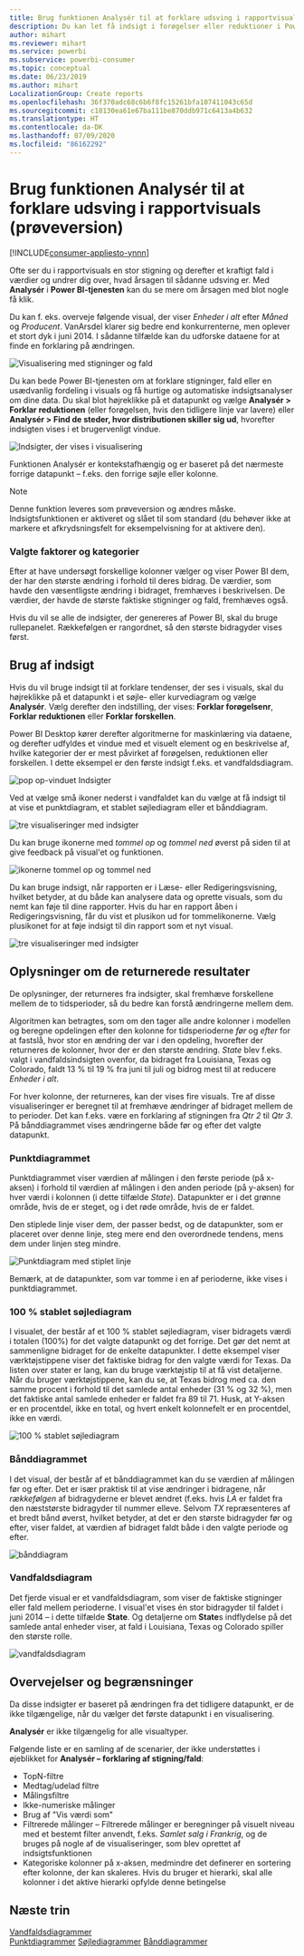 ```yaml
---
title: Brug funktionen Analysér til at forklare udsving i rapportvisuals
description: Du kan let få indsigt i forøgelser eller reduktioner i Power BI Desktop
author: mihart
ms.reviewer: mihart
ms.service: powerbi
ms.subservice: powerbi-consumer
ms.topic: conceptual
ms.date: 06/23/2019
ms.author: mihart
LocalizationGroup: Create reports
ms.openlocfilehash: 36f370adc68c6b6f8fc15261bfa107411043c65d
ms.sourcegitcommit: c18130ea61e67ba111be870ddb971c6413a4b632
ms.translationtype: HT
ms.contentlocale: da-DK
ms.lasthandoff: 07/09/2020
ms.locfileid: "86162292"
---
```

# <a name="use-the-analyze-feature-to-explain-fluctuations-in-report-visuals-preview"></a>Brug funktionen Analysér til at forklare udsving i rapportvisuals (prøveversion)

[!INCLUDE[consumer-appliesto-ynnn](../includes/consumer-appliesto-ynnn.md)]

Ofte ser du i rapportvisuals en stor stigning og derefter et kraftigt fald i værdier og undrer dig over, hvad årsagen til sådanne udsving er. Med **Analysér** i **Power BI-tjenesten** kan du se mere om årsagen med blot nogle få klik.

Du kan f. eks. overveje følgende visual, der viser *Enheder i alt* efter *Måned* og *Producent*. VanArsdel klarer sig bedre end konkurrenterne, men oplever et stort dyk i juni 2014. I sådanne tilfælde kan du udforske dataene for at finde en forklaring på ændringen. 

![Visualisering med stigninger og fald](media/end-user-analyze-visuals/power-bi-line-chart.png)

Du kan bede Power BI-tjenesten om at forklare stigninger, fald eller en usædvanlig fordeling i visuals og få hurtige og automatiske indsigtsanalyser om dine data. Du skal blot højreklikke på et datapunkt og vælge **Analysér > Forklar reduktionen** (eller forøgelsen, hvis den tidligere linje var lavere) eller **Analysér > Find de steder, hvor distributionen skiller sig ud**, hvorefter indsigten vises i et brugervenligt vindue.

![Indsigter, der vises i visualisering](media/end-user-analyze-visuals/power-bi-decrease.png)

Funktionen Analysér er kontekstafhængig og er baseret på det nærmeste forrige datapunkt – f.eks. den forrige søjle eller kolonne.

> [!NOTE]
> Denne funktion leveres som prøveversion og ændres måske. Indsigtsfunktionen er aktiveret og slået til som standard (du behøver ikke at markere et afkrydsningsfelt for eksempelvisning for at aktivere den).

### <a name="which-factors-and-categories-are-chosen"></a>Valgte faktorer og kategorier

Efter at have undersøgt forskellige kolonner vælger og viser Power BI dem, der har den største ændring i forhold til deres bidrag. De værdier, som havde den væsentligste ændring i bidraget, fremhæves i beskrivelsen. De værdier, der havde de største faktiske stigninger og fald, fremhæves også.

Hvis du vil se alle de indsigter, der genereres af Power BI, skal du bruge rullepanelet. Rækkefølgen er rangordnet, så den største bidragyder vises først. 

## <a name="using-insights"></a>Brug af indsigt
Hvis du vil bruge indsigt til at forklare tendenser, der ses i visuals, skal du højreklikke på et datapunkt i et søjle- eller kurvediagram og vælge **Analysér**. Vælg derefter den indstilling, der vises: **Forklar forøgelsenr**, **Forklar reduktionen** eller **Forklar forskellen**.

Power BI Desktop kører derefter algoritmerne for maskinlæring via dataene, og derefter udfyldes et vindue med et visuelt element og en beskrivelse af, hvilke kategorier der er mest påvirket af forøgelsen, reduktionen eller forskellen.  I dette eksempel er den første indsigt f.eks. et vandfaldsdiagram.

![pop op-vinduet Indsigter](media/end-user-analyze-visuals/power-bi-insight.png)

Ved at vælge små ikoner nederst i vandfaldet kan du vælge at få indsigt til at vise et punktdiagram, et stablet søjlediagram eller et bånddiagram.

![tre visualiseringer med indsigter](media/end-user-analyze-visuals/power-bi-options.png)

Du kan bruge ikonerne med *tommel op* og *tommel ned* øverst på siden til at give feedback på visual'et og funktionen.  

![ikonerne tommel op og tommel ned](media/end-user-analyze-visuals/power-bi-thumbs.png)


Du kan bruge indsigt, når rapporten er i Læse- eller Redigeringsvisning, hvilket betyder, at du både kan analysere data og oprette visuals, som du nemt kan føje til dine rapporter. Hvis du har en rapport åben i Redigeringsvisning, får du vist et plusikon ud for tommelikonerne. Vælg plusikonet for at føje indsigt til din rapport som et nyt visual. 

![tre visualiseringer med indsigter](media/end-user-analyze-visuals/power-bi-add-visual.png)

## <a name="details-of-the-results-returned"></a>Oplysninger om de returnerede resultater

De oplysninger, der returneres fra indsigter, skal fremhæve forskellene mellem de to tidsperioder, så du bedre kan forstå ændringerne mellem dem.  

Algoritmen kan betragtes, som om den tager alle andre kolonner i modellen og beregne opdelingen efter den kolonne for tidsperioderne *før* og *efter* for at fastslå, hvor stor en ændring der var i den opdeling, hvorefter der returneres de kolonner, hvor der er den største ændring. *State* blev f.eks. valgt i vandfaldsindsigten ovenfor, da bidraget fra Louisiana, Texas og Colorado, faldt 13 % til 19 % fra juni til juli og bidrog mest til at reducere *Enheder i alt*.  

For hver kolonne, der returneres, kan der vises fire visuals. Tre af disse visualiseringer er beregnet til at fremhæve ændringer af bidraget mellem de to perioder. Det kan f.eks. være en forklaring af stigningen fra *Qtr 2* til *Qtr 3*. På bånddiagrammet vises ændringerne både før og efter det valgte datapunkt.

### <a name="the-scatter-plot"></a>Punktdiagrammet

Punktdiagrammet viser værdien af målingen i den første periode (på x-aksen) i forhold til værdien af målingen i den anden periode (på y-aksen) for hver værdi i kolonnen (i dette tilfælde *State*). Datapunkter er i det grønne område, hvis de er steget, og i det røde område, hvis de er faldet. 

Den stiplede linje viser dem, der passer bedst, og de datapunkter, som er placeret over denne linje, steg mere end den overordnede tendens, mens dem under linjen steg mindre.  

![Punktdiagram med stiplet linje](media/end-user-analyze-visuals/power-bi-scatter.png)

Bemærk, at de datapunkter, som var tomme i en af perioderne, ikke vises i punktdiagrammet.

### <a name="the-100-stacked-column-chart"></a>100 % stablet søjlediagram

I visualet, der består af et 100 % stablet søjlediagram, viser bidragets værdi i totalen (100%) for det valgte datapunkt og det forrige. Det gør det nemt at sammenligne bidraget for de enkelte datapunkter. I dette eksempel viser værktøjstippene viser det faktiske bidrag for den valgte værdi for Texas. Da listen over stater er lang, kan du bruge værktøjstip til at få vist detaljerne. Når du bruger værktøjstippene, kan du se, at Texas bidrog med ca. den samme procent i forhold til det samlede antal enheder (31 % og 32 %), men det faktiske antal samlede enheder er faldet fra 89 til 71. Husk, at Y-aksen er en procentdel, ikke en total, og hvert enkelt kolonnefelt er en procentdel, ikke en værdi. 

![100 % stablet søjlediagram](media/end-user-analyze-visuals/power-bi-stacked.png)

### <a name="the-ribbon-chart"></a>Bånddiagrammet

I det visual, der består af et bånddiagrammet kan du se værdien af målingen før og efter. Det er især praktisk til at vise ændringer i bidragene, når *rækkefølgen* af bidragyderne er blevet ændret (f.eks. hvis *LA* er faldet fra den næststørste bidragyder til nummer elleve.  Selvom *TX* repræsenteres af et bredt bånd øverst, hvilket betyder, at det er den største bidragyder før og efter, viser faldet, at værdien af bidraget faldt både i den valgte periode og efter.

![bånddiagram](media/end-user-analyze-visuals/power-bi-ribbon-tooltip.png)

### <a name="the-waterfall-chart"></a>Vandfaldsdiagram

Det fjerde visual er et vandfaldsdiagram, som viser de faktiske stigninger eller fald mellem perioderne. I visual'et vises én stor bidragyder til faldet i juni 2014 – i dette tilfælde **State**. Og detaljerne om **State**s indflydelse på det samlede antal enheder viser, at fald i Louisiana, Texas og Colorado spiller den største rolle.      

![vandfaldsdiagram](media/end-user-analyze-visuals/power-bi-insight.png)


 



## <a name="considerations-and-limitations"></a>Overvejelser og begrænsninger
Da disse indsigter er baseret på ændringen fra det tidligere datapunkt, er de ikke tilgængelige, når du vælger det første datapunkt i en visualisering. 

**Analysér** er ikke tilgængelig for alle visualtyper. 

Følgende liste er en samling af de scenarier, der ikke understøttes i øjeblikket for **Analysér – forklaring af stigning/fald**:

* TopN-filtre
* Medtag/udelad filtre
* Målingsfiltre
* Ikke-numeriske målinger
* Brug af "Vis værdi som"
* Filtrerede målinger – Filtrerede målinger er beregninger på visuelt niveau med et bestemt filter anvendt, f.eks. *Samlet salg i Frankrig*, og de bruges på nogle af de visualiseringer, som blev oprettet af indsigtsfunktionen
* Kategoriske kolonner på x-aksen, medmindre det definerer en sortering efter kolonne, der kan skaleres. Hvis du bruger et hierarki, skal alle kolonner i det aktive hierarki opfylde denne betingelse


## <a name="next-steps"></a>Næste trin
[Vandfaldsdiagrammer](../visuals/power-bi-visualization-waterfall-charts.md)    
[Punktdiagrammer](../visuals/power-bi-visualization-scatter.md)
[Søjlediagrammer](../visuals/power-bi-report-visualizations.md)
[Bånddiagrammer](../visuals/desktop-ribbon-charts.md)

